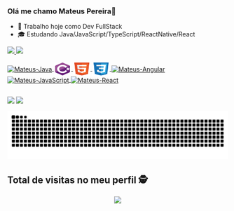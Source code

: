 ### Olá me chamo Mateus Pereira👋


- 🔭 Trabalho hoje como Dev FullStack
- 🎓 Estudando Java/JavaScript/TypeScript/ReactNative/React

<div>
  <a href="https://github.com/maeteusmaiadb">
  <img height="150em" src="https://github-readme-stats.vercel.app/api?username=mateusmaiadb&show_icons=true&theme=chartreuse-dark"/>
  <img height="150em" src="https://github-readme-stats.vercel.app/api/top-langs/?username=mateusmaiadb&layout=compact&langs_count=7&theme=chartreuse-dark"/>
</div>
  
  <div style="display: inline_block"><br>
  <img align="center" alt="Mateus-Java" height="30" width="40" src="https://cdn.jsdelivr.net/gh/devicons/devicon/icons/java/java-original.svg" />
  <img align="center" alt="Mateus-Csharp" height="30" width="40" src="https://raw.githubusercontent.com/devicons/devicon/master/icons/csharp/csharp-original.svg"/>
  <img align="center" alt="Mateus-HTML" height="30" width="40" src="https://raw.githubusercontent.com/devicons/devicon/master/icons/html5/html5-original.svg"/>
  <img align="center" alt="Mateus-CSS" height="30" width="40" src="https://raw.githubusercontent.com/devicons/devicon/master/icons/css3/css3-original.svg"/>
  <img align="center" alt="Mateus-Angular" height="30" width="40" src="https://cdn.jsdelivr.net/gh/devicons/devicon/icons/angularjs/angularjs-original.svg"/>
  <img align="center" alt="Mateus-JavaScript" height="30" width="40" src="https://cdn.jsdelivr.net/gh/devicons/devicon/icons/javascript/javascript-original.svg"/>
  <img align="center" alt="Mateus-React" height="30" width="40" src="https://cdn.jsdelivr.net/gh/devicons/devicon/icons/react/react-original-wordmark.svg" />
          

</div>
  
  ##
  
 <div>
  <a href="https://instagram.com/mateuss.1mao" target="_blank"><img src="https://img.shields.io/badge/-Instagram-%23E4405F?style=for-the-badge&logo=instagram&logoColor=white" target="_blank"></a>
  <a href="https://www.linkedin.com/in/mateuspereiamaiaprogrammer/" target="_blank"><img src="https://img.shields.io/badge/-LinkedIn-%230077B5?style=for-the-badge&logo=linkedin&logoColor=white" target="_blank"></a> 
   
   ![Snake animation](https://github.com/mateusmaiadb/mateusmaiadb/blob/output/github-contribution-grid-snake.svg)
   
 </div>
  
  <p align="center"> 

 ## Total de visitas no meu perfil :detective: <br>
 <p align="center"> 
   <img alingn="center" src="https://profile-counter.glitch.me/mateusmaiadb/count.svg" />
 </p>

</p>

